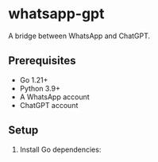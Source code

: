 # whatsapp-gpt

A bridge between WhatsApp and ChatGPT.

## Prerequisites
- Go 1.21+
- Python 3.9+
- A WhatsApp account
- ChatGPT account

## Setup

1. Install Go dependencies:
